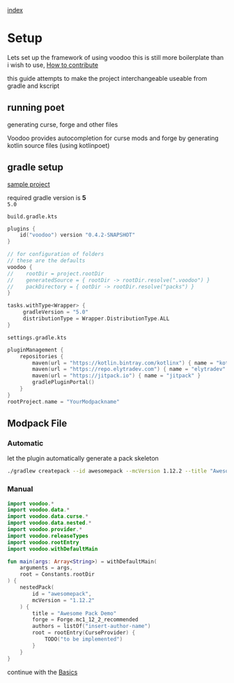 [index](../../)

# Setup

Lets set up the framework of using voodoo
this is still more boilerplate than i wish to use, [How to contribute](/#how-to-contribute)

this guide attempts to make the project interchangeable useable from gradle and kscript

## running poet

generating curse, forge and other files

Voodoo provides autocompletion for curse mods and forge by generating kotlin source files (using kotlinpoet)

## gradle setup

[sample project](https://github.com/NikkyAI/VoodooSamples)

required gradle version is **5**  
`5.0`

`build.gradle.kts`
```kotlin
plugins {
    id("voodoo") version "0.4.2-SNAPSHOT"
}

// for configuration of folders
// these are the defaults
voodoo {
//    rootDir = project.rootDir
//    generatedSource = { rootDir -> rootDir.resolve(".voodoo") }
//    packDirectory = { ootDir -> rootDir.resolve("packs") }
}

tasks.withType<Wrapper> {
     gradleVersion = "5.0"
     distributionType = Wrapper.DistributionType.ALL
}
```

`settings.gradle.kts`
```kotlin
pluginManagement {
    repositories {
        maven(url = "https://kotlin.bintray.com/kotlinx") { name = "kotlinx" }
        maven(url = "https://repo.elytradev.com") { name = "elytradev" }
        maven(url = "https://jitpack.io") { name = "jitpack" }
        gradlePluginPortal()
    }
}
rootProject.name = "YourModpackname"
```

<!--
[build.gradle.kts](build.gradle.kts)  
[settings.gradle.kts](build.gradle.kts)  
[gradle.properties](gradle.properties)  
-->

## Modpack File

### Automatic

let the plugin automatically generate a pack skeleton
```bash
./gradlew createpack --id awesomepack --mcVersion 1.12.2 --title "Awesome Pack Demo"
```

### Manual

```kotlin
import voodoo.*
import voodoo.data.*
import voodoo.data.curse.*
import voodoo.data.nested.*
import voodoo.provider.*
import voodoo.releaseTypes
import voodoo.rootEntry
import voodoo.withDefaultMain

fun main(args: Array<String>) = withDefaultMain(
    arguments = args,
    root = Constants.rootDir
) {
    nestedPack(
        id = "awesomepack",
        mcVersion = "1.12.2"
    ) {
        title = "Awesome Pack Demo"
        forge = Forge.mc1_12_2_recommended
        authors = listOf("insert-author-name")
        root = rootEntry(CurseProvider) {
            TODO("to be implemented")
        }
    }
}
```

continue with the [Basics](../basics)